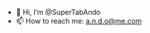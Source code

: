 - 👋 Hi, I’m @SuperTabAndo
- 📫 How to reach me: a.n.d.o@me.com

<!---
SuperTabAndo/SuperTabAndo is a ✨ special ✨ repository because its `README.md` (this file) appears on your GitHub profile.
You can click the Preview link to take a look at your changes.
--->
